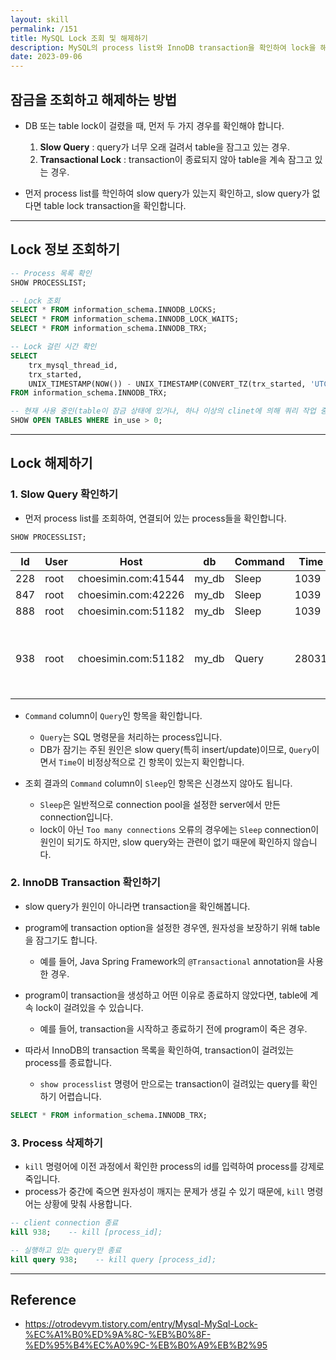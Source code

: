 ```yaml
---
layout: skill
permalink: /151
title: MySQL Lock 조회 및 해제하기
description: MySQL의 process list와 InnoDB transaction을 확인하여 lock을 해제할 수 있습니다.
date: 2023-09-06
---
```



## 잠금을 조회하고 해제하는 방법

- DB 또는 table lock이 걸렸을 때, 먼저 두 가지 경우를 확인해야 합니다.
    1. **Slow Query** : query가 너무 오래 걸려서 table을 잠그고 있는 경우.
    2. **Transactional Lock** : transaction이 종료되지 않아 table을 계속 잠그고 있는 경우.

- 먼저 process list를 학인하여 slow query가 있는지 확인하고, slow query가 없다면 table lock transaction을 확인합니다.


---


## Lock 정보 조회하기

```sql
-- Process 목록 확인
SHOW PROCESSLIST;

-- Lock 조회
SELECT * FROM information_schema.INNODB_LOCKS;
SELECT * FROM information_schema.INNODB_LOCK_WAITS;
SELECT * FROM information_schema.INNODB_TRX;

-- Lock 걸린 시간 확인
SELECT
    trx_mysql_thread_id,
    trx_started,
    UNIX_TIMESTAMP(NOW()) - UNIX_TIMESTAMP(CONVERT_TZ(trx_started, 'UTC', 'Asia/Seoul')) AS diff
FROM information_schema.INNODB_TRX;

-- 현재 사용 중인(table이 잠금 상태에 있거나, 하나 이상의 clinet에 의해 쿼리 작업 중인) table 나열
SHOW OPEN TABLES WHERE in_use > 0;
```


---


## Lock 해제하기


### 1. Slow Query 확인하기

- 먼저 process list를 조회하여, 연결되어 있는 process들을 확인합니다.

```sql
SHOW PROCESSLIST;
```

| Id | User | Host | db | Command | Time | State | Info |
| --- | --- | --- | --- | --- | --- | --- | --- |
| 228 | root | choesimin.com:41544 | my_db | Sleep | 1039 |  | null |
| 847 | root | choesimin.com:42226 | my_db | Sleep | 1039 |  | null |
| 888 | root | choesimin.com:51182 | my_db | Sleep | 1039 |  | null |
| 938 | root | choesimin.com:51182 | my_db | Query | 28031 | starting | UPDATE my_table SET my_column = 'my_value'; |

- `Command` column이 `Query`인 항목을 확인합니다.
    - `Query`는 SQL 명령문을 처리하는 process입니다.
    - DB가 잠기는 주된 원인은 slow query(특히 insert/update)이므로, `Query`이면서 `Time`이 비정상적으로 긴 항목이 있는지 확인합니다.

- 조회 결과의 `Command` column이 `Sleep`인 항목은 신경쓰지 않아도 됩니다.
    - `Sleep`은 일반적으로 connection pool을 설정한 server에서 만든 connection입니다.
    - lock이 아닌 `Too many connections` 오류의 경우에는 `Sleep` connection이 원인이 되기도 하지만, slow query와는 관련이 없기 때문에 확인하지 않습니다.


### 2. InnoDB Transaction 확인하기

- slow query가 원인이 아니라면 transaction을 확인해봅니다.

- program에 transaction option을 설정한 경우엔, 원자성을 보장하기 위해 table을 잠그기도 합니다.
    - 예를 들어, Java Spring Framework의 `@Transactional` annotation을 사용한 경우.
- program이 transaction을 생성하고 어떤 이유로 종료하지 않았다면, table에 계속 lock이 걸려있을 수 있습니다.
    - 예를 들어, transaction을 시작하고 종료하기 전에 program이 죽은 경우.

- 따라서 InnoDB의 transaction 목록을 확인하여, transaction이 걸려있는 process를 종료합니다.
    - `show processlist` 명령어 만으로는 transaction이 걸려있는 query를 확인하기 어렵습니다.

```sql
SELECT * FROM information_schema.INNODB_TRX;
```


### 3. Process 삭제하기

- `kill` 명령어에 이전 과정에서 확인한 process의 id를 입력하여 process를 강제로 죽입니다.
- process가 중간에 죽으면 원자성이 깨지는 문제가 생길 수 있기 때문에, `kill` 명령어는 상황에 맞춰 사용합니다.

```sql
-- client connection 종료
kill 938;    -- kill [process_id];

-- 실행하고 있는 query만 종료
kill query 938;    -- kill query [process_id];
```


---


## Reference

- <https://otrodevym.tistory.com/entry/Mysql-MySql-Lock-%EC%A1%B0%ED%9A%8C-%EB%B0%8F-%ED%95%B4%EC%A0%9C-%EB%B0%A9%EB%B2%95>
